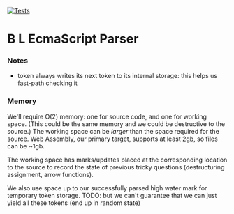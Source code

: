 [![Tests](https://github.com/samthor/blep/workflows/Tests/badge.svg)](https://github.com/samthor/blep/actions)

# B L EcmaScript Parser


### Notes

* token always writes its next token to its internal storage: this helps us fast-path checking it


### Memory

We'll require O(2) memory: one for source code, and one for working space.
(This could be the same memory and we could be destructive to the source.)
The working space can be _larger_ than the space required for the source.
Web Assembly, our primary target, supports at least 2gb, so files can be ~1gb.

The working space has marks/updates placed at the corresponding location to the source to record the state of previous tricky questions (destructuring assignment, arrow functions).

We also use space up to our successfully parsed high water mark for temporary token storage.
TODO: but we can't guarantee that we can just yield all these tokens (end up in random state)

